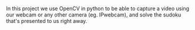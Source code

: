 In this project we use OpenCV in python to be able to capture a video using our webcam or any other camera (eg. IPwebcam), 
and solve the sudoku that's presented to us right away.
